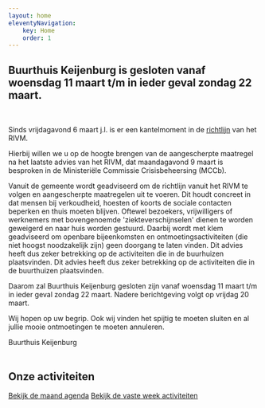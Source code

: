 ```yaml
---
layout: home
eleventyNavigation:
    key: Home
    order: 1
---
```


<h2 class="text-center" style="margin-bottom: 3rem;">
   Buurthuis Keijenburg is gesloten vanaf woensdag 11 maart t/m in ieder geval zondag 22 maart.
</h2>

<div style="margin-bottom: 3rem;">
<p>Sinds vrijdagavond 6 maart j.l. is er een kantelmoment in de <a href="https://www.rivm.nl/nieuws/covid-19-nieuwe-aanwijzing-voor-inwoners-noord-brabant">richtlijn</a> van het RIVM.</p>

Hierbij willen we u op de hoogte brengen van de aangescherpte maatregel na het laatste advies van het RIVM, dat maandagavond 9 maart is besproken in de Ministeriële Commissie Crisisbeheersing (MCCb).

Vanuit de gemeente wordt geadviseerd om de richtlijn vanuit het RIVM te volgen en aangescherpte maatregelen uit te voeren. Dit houdt concreet in dat mensen bij verkoudheid, hoesten of koorts de sociale contacten beperken en thuis moeten blijven. Oftewel bezoekers, vrijwilligers of werknemers met bovengenoemde
'ziekteverschijnselen' dienen te worden geweigerd en naar huis worden gestuurd. Daarbij wordt met klem geadviseerd om openbare bijeenkomsten en ontmoetingsactiviteiten (die niet hoogst noodzakelijk zijn) geen doorgang te laten vinden. Dit advies heeft dus zeker betrekking op de activiteiten die in de buurhuizen plaatsvinden. Dit advies heeft dus zeker betrekking op de activiteiten die in de buurthuizen
plaatsvinden.

Daarom zal Buurthuis Keijenburg gesloten zijn vanaf woensdag 11 maart t/m in ieder geval zondag 22 maart. Nadere berichtgeving volgt op vrijdag 20 maart.

Wij hopen op uw begrip. Ook wij vinden het spijtig te moeten sluiten en al jullie mooie ontmoetingen te moeten annuleren.

Buurthuis Keijenburg
</div>

<h2 class="text-center">Onze activiteiten</h2>

<div class="text-center">
    <a href="{{ "/" | url }}activiteiten/agenda" class="btn">Bekijk de maand agenda</a> 
    <a href="{{ "/" | url }}activiteiten/vaste-activiteiten" class="btn">Bekijk de vaste week activiteiten</a>
</div>
